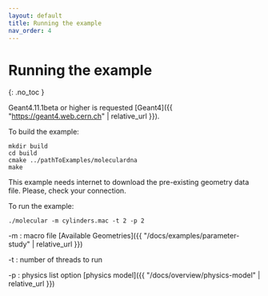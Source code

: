 ```yaml
---
layout: default
title: Running the example
nav_order: 4
---
```


# Running the example
{: .no_toc }

Geant4.11.1beta or higher is requested [Geant4]({{ "https://geant4.web.cern.ch" | relative_url }}). 

To build the example:

```
mkdir build
cd build
cmake ../pathToExamples/moleculardna
make
```
This example needs internet to download the pre-existing geometry data file. Please, check your connection. 

To run the example:
```
./molecular -m cylinders.mac -t 2 -p 2
```

-m : macro file [Available Geometries]({{ "/docs/examples/parameter-study" | relative_url }})

-t : number of threads to run

-p : physics list option [physics model]({{ "/docs/overview/physics-model" | relative_url }})
